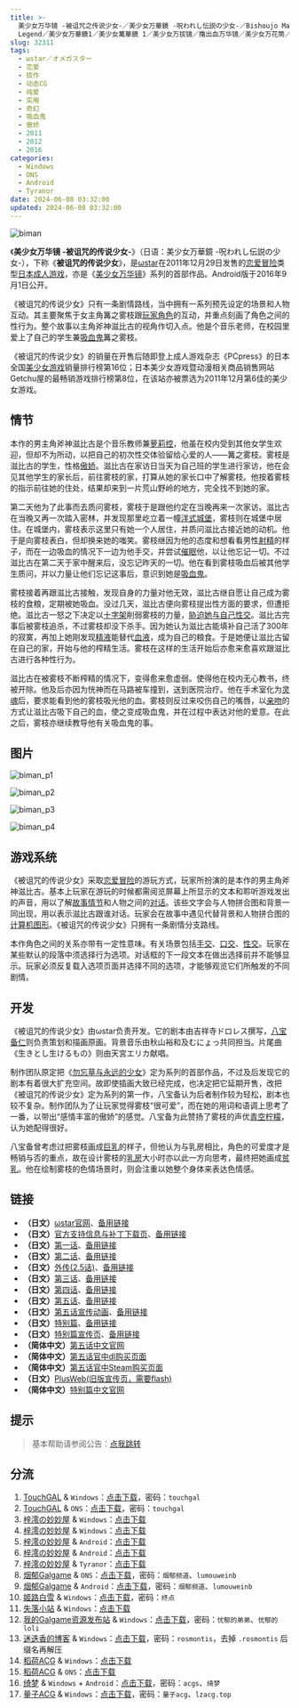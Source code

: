 ```yaml
---
title: >-
  美少女万华镜 -被诅咒之传说少女-／美少女万華鏡 -呪われし伝説の少女-／Bishoujo Mangekyou: A Girl's Cursed
  Legend／美少女万華鏡1／美少女萬華鏡 1／美少女万拔镜／撸出血万华镜／美少女万花筒／Biman／被诅咒的传说少女
slug: 32311
tags:
  - ωstar／オメガスター
  - 恋爱
  - 拔作
  - 动态CG
  - 纯爱
  - 实用
  - 奇幻
  - 吸血鬼
  - 傲娇
  - 2011
  - 2012
  - 2016
categories:
  - Windows
  - ONS
  - Android
  - Tyranor
date: 2024-06-08 03:32:00
updated: 2024-06-08 03:32:00
---
```


![biman](https://static.saop.cc/vns/img/biman.webp)

《**美少女万华镜 -被诅咒的传说少女-**》（日语：美少女万華鏡 -呪われし伝説の少女-），下称《**被诅咒的传说少女**》，是[ωstar](https://zh.wikipedia.org/wiki/Ωstar)在2011年12月29日发售的[恋爱冒险](https://zh.wikipedia.org/wiki/戀愛冒險)类型[日本成人游戏](https://zh.wikipedia.org/wiki/日本成人遊戲)，亦是《[美少女万华镜](https://zh.wikipedia.org/wiki/美少女万华镜)》系列的首部作品。Android版于2016年9月1日公开。

<!-- more -->

《被诅咒的传说少女》只有一条剧情路线，当中拥有一系列预先设定的场景和人物互动。其主要聚焦于女主角篝之雾枝跟[玩家角色](https://zh.wikipedia.org/wiki/玩家角色)的互动，并重点刻画了角色之间的性行为。整个故事以主角斧神滋比古的视角作切入点。他是个音乐老师，在校园里爱上了自己的学生兼[吸血鬼](https://zh.wikipedia.org/wiki/吸血鬼)篝之雾枝。

《被诅咒的传说少女》的销量在开售后随即登上成人游戏杂志《PCpress》的日本全国[美少女游戏](https://zh.wikipedia.org/wiki/美少女遊戲)销量排行榜第16位；日本美少女游戏暨动漫相关商品销售网站Getchu屋的最畅销游戏排行榜第8位，在该站亦被票选为2011年12月第6佳的美少女游戏。

## 情节

本作的男主角斧神滋比古是个音乐教师兼[萝莉控](https://zh.wikipedia.org/wiki/蘿莉控)，他虽在校内受到其他女学生欢迎，但却不为所动，以把自己的初次性交体验留给心爱的人——篝之雾枝。雾枝是滋比古的学生，性格[傲娇](https://zh.wikipedia.org/wiki/傲嬌)。滋比古在家访日当天为自己班的学生进行家访，他在会见其他学生的家长后，前往雾枝的家，打算从她的家长口中了解雾枝。他按着雾枝的指示前往她的住处，结果却来到一片荒山野岭的地方，完全找不到她的家。

第二天他为了此事而去质问雾枝，雾枝于是跟他约定在当晚再来一次家访。滋比古在当晚又再一次踏入密林，并发现那里屹立着一幢[洋式城堡](https://zh.wikipedia.org/wiki/城堡)，雾枝则在城堡中居住。在城堡内，雾枝表示这里只有她一个人居住，并质问滋比古接近她的动机。他于是向雾枝表白，但却换来她的嗤笑。雾枝继因为他的态度和想看看男性[射精](https://zh.wikipedia.org/wiki/射精)的样子，而在一边吸血的情况下一边为他手交，并尝试[催眠](https://zh.wikipedia.org/wiki/催眠)他，以让他忘记一切。不过滋比古在第二天于家中醒来后，没忘记昨天的一切。他在看到雾枝吸血后被其他学生质问，并以力量让他们忘记这事后，意识到她是[吸血鬼](https://zh.wikipedia.org/wiki/吸血鬼)。

雾枝接着再跟滋比古接触，发现自身的力量对他无效，滋比古继自愿让自己成为雾枝的食粮，定期被她吸血。没过几天，滋比古便向雾枝提出性方面的要求，但遭拒绝。滋比古一怒之下决定以[十字架](https://zh.wikipedia.org/wiki/十字架)削弱雾枝的力量，[胁迫她与自己性交](https://zh.wikipedia.org/wiki/强奸)。滋比古完事后被雾枝追杀，不过雾枝却没下杀手。因为她认为滋比古能填补自己活了300年的寂寞，再加上她刚发现[精液](https://zh.wikipedia.org/wiki/精液)能替代[血液](https://zh.wikipedia.org/wiki/血液)，成为自己的粮食。于是她便让滋比古留在自己的家，开始与他的榨精生活。雾枝在这样的生活开始后亦愈来愈喜欢跟滋比古进行各种性行为。

滋比古在被雾枝不断榨精的情况下，变得愈来愈虚弱。使得他在校内无心教书，终被开除。他及后亦因为恍神而在马路被车撞到，送到医院治疗。他在手术室化为[灵魂](https://zh.wikipedia.org/wiki/靈魂)后，要求能看到他的雾枝吸光他的血。雾枝则反过来咬伤自己的嘴唇，以[亲吻](https://zh.wikipedia.org/wiki/親吻)的方式让滋比古吸下自己的血，使之变成吸血鬼，并在过程中表达对他的爱意。在此之后，雾枝亦继续教导他有关吸血鬼的事。

## 图片

![biman_p1](https://static.saop.cc/vns/img/biman_p1.webp)

![biman_p2](https://static.saop.cc/vns/img/biman_p2.webp)

![biman_p3](https://static.saop.cc/vns/img/biman_p3.webp)

![biman_p4](https://static.saop.cc/vns/img/biman_p4.webp)

## 游戏系统

《被诅咒的传说少女》采取[恋爱冒险](https://zh.wikipedia.org/wiki/戀愛冒險)的游玩方式，玩家所扮演的是本作的男主角斧神滋比古。基本上玩家在游玩的时候都需阅览屏幕上所显示的文本和聆听游戏发出的声音，用以了解[故事情节](https://zh.wikipedia.org/wiki/叙事)和人物之间的[对话](https://zh.wikipedia.org/wiki/對話)。该些文字会与人物拼合图和背景一同出现，用以表示滋比古跟谁对话。玩家会在故事中遇见代替背景和人物拼合图的[计算机图形](https://zh.wikipedia.org/wiki/计算机图形)。《被诅咒的传说少女》只拥有一条剧情分支路线。

本作角色之间的关系亦带有一定性意味。有关场景包括[手交](https://zh.wikipedia.org/wiki/手交)、[口交](https://zh.wikipedia.org/wiki/口交)、[性交](https://zh.wikipedia.org/wiki/性交)。玩家在某些默认的段落中须选择行为选项。对话框的下一段文本在做出选择前并不能够显示。玩家必须反复载入选项页面并选择不同的选项，才能够观览它们所触发的不同剧情。

## 开发

《被诅咒的传说少女》由ωstar负责开发。它的剧本由吉祥寺ドロレス撰写，[八宝备仁](https://zh.wikipedia.org/wiki/八宝备仁)则负责策划和描画原画。背景音乐由秋山裕和及むにょっ共同担当。片尾曲《生きとし生けるもの》则由天宮エリカ献唱。

制作团队原定把《[勿忘草与永远的少女](https://zh.wikipedia.org/wiki/美少女萬華鏡_-勿忘草與永遠的少女-)》定为系列的首部作品，不过及后发现它的剧本有着很大扩充空间。故即使插画大致已经完成，也决定把它延期开售，改把《被诅咒的传说少女》定为系列的第一作，八宝备认为后者制作较为轻松，剧本也较不复杂。制作团队为了让玩家觉得雾枝“很可爱”，而在她的用词和语调上思考了一番，以带出“感情丰富的傲娇”的感觉。八宝备为此赞扬了雾枝的声优[青空柠檬](https://zh.wikipedia.org/wiki/青空檸檬)，认为她配得很好。

八宝备曾考虑过把雾枝画成[巨乳](https://zh.wikipedia.org/wiki/巨乳)的样子，但他认为与乳房相比，角色的可爱度才是畅销与否的重点，故在设计雾枝的[乳房](https://zh.wikipedia.org/wiki/乳房)大小时亦以此一方向思考，最终把她画成[贫乳](https://zh.wikipedia.org/wiki/貧乳)。他在绘制雾枝的色情场景时，则会注重以她整个身体来表达色情感。

## 链接

- **（日文）**[ωstar官网](http://www.favo-soft.jp/omega-star/)、[备用链接](http://www.omega-star.jp)
- **（日文）**[官方支持信息与补丁下载页](http://www.favo-soft.jp/omega-star/support.html)、[备用链接](http://www.omega-star.jp/support.html)
- **（日文）**[第一话](http://www.favo-soft.jp/omega-star/bimanhtml/index.html)、[备用链接](http://www.omega-star.jp/bimanhtml/index.html)
- **（日文）**[第二话](http://www.favo-soft.jp/omega-star/biman2html/index.html)、[备用链接](http://www.omega-star.jp/biman2html/index.html)
- **（日文）**[外传(2.5话)](http://www.favo-soft.jp/omega-star/bimanharuhtml/index.html)、[备用链接](http://www.omega-star.jp/bimanharuhtml/index.html)
- **（日文）**[第三话](http://www.favo-soft.jp/omega-star/biman3html/index.html)、[备用链接](http://www.omega-star.jp/biman3html/index.html)
- **（日文）**[第四话](http://www.favo-soft.jp/omega-star/biman4html/index.html)、[备用链接](http://www.omega-star.jp/biman4html/index.html)
- **（日文）**[第五话](http://www.favo-soft.jp/omega-star/biman5html/index.html)、[备用链接](http://www.omega-star.jp/biman5html/index.html)
- **（日文）**[第五话宣传动画](http://www.favo-soft.jp/omega-star/biman5html/open.html)、[备用链接](http://www.omega-star.jp/biman5html/open.html)
- **（日文）**[特别篇](http://www.favo-soft.jp/omega-star/ibun/index.html)、[备用链接](http://www.omega-star.jp/ibun/index.html)
- **（日文）**[特别篇宣传页](http://www.favo-soft.jp/omega-star/ibun_brandnew.html)、[备用链接](http://www.omega-star.jp/ibun_brandnew.html)
- **（简体中文）**[第五话中文官网](https://bishojomangekyo.com/)
- **（简体中文）**[第五话官中dl购买页面](https://www.dlsite.com/pro/work/=/product_id/VJ013799.html)
- **（简体中文）**[第五话官中Steam购买页面](https://store.steampowered.com/app/1310990)
- **（日文）**[PlusWeb(旧版宣传页，需要flash)](http://www.plus01.jp/htdocs/biman/bisyo.html)
- **（简体中文）**[特别篇中文官网](https://bishojomangekyo.com/ibun/)

## 提示

> 基本帮助请参阅公告：[点我跳转](/)

## 分流

1. [TouchGAL](https://www.touchgal.io/) & `Windows`：[点击下载](https://pan.touchgal.net/s/JD3Ca)，密码：`touchgal`
2. [TouchGAL](https://www.touchgal.io/) & `ONS`：[点击下载](https://pan.touchgal.net/s/5aOHE)，密码：`touchgal`
3. [梓澪の妙妙屋](https://zi0.cc/) & `Windows`：[点击下载](https://zi0.cc/d/%2C%E3%80%90ADV-%E5%86%92%E9%99%A9%E6%B8%B8%E6%88%8F%E3%80%91/%E3%80%90PC%2B%E5%AE%89%E5%8D%93%E3%80%91%E7%BE%8E%E5%B0%91%E5%A5%B3%E4%B8%87%E5%8D%8E%E9%95%9C%E7%B3%BB%E5%88%971-5/PC/1-%E7%BE%8E%E5%B0%91%E5%A5%B3%E4%B8%87%E5%8D%8E%E9%95%9C%20-%E8%A2%AB%E8%AF%85%E5%92%92%E4%B9%8B%E4%BC%A0%E8%AF%B4%E5%B0%91%E5%A5%B3-.zip?sign=7D7AidIsF-4ybkkwTFYp8X8rnEy7SWczRknlPW4woEk=:0)
4. [梓澪の妙妙屋](https://zi0.cc/) & `Windows`：[点击下载](https://zi0.cc/.%E3%80%90%E5%A4%8F%E9%A3%8E%E3%80%91/.%E3%80%90%E5%A4%8F%E9%A3%8E-2%E3%80%91/.%E5%85%B6%E4%BB%96/%E3%80%90_PC%E7%A1%AC%E7%9B%98%E3%80%91%E7%BE%8E%E5%B0%91%E5%A5%B3%E4%B8%87%E5%8D%8E%E9%95%9C1%E2%80%94%E2%80%94%E8%A2%AB%E8%AF%85%E5%92%92%E4%B9%8B%E4%BC%A0%E8%AF%B4%E5%B0%91%E5%A5%B3_tar_zst.rar?from=search)
5. [梓澪の妙妙屋](https://zi0.cc/) & `Android`：[点击下载](https://zi0.cc/d/%60%E3%80%90%E5%BD%92%20%E6%A1%A3%E3%80%91/%E3%80%90%E5%AE%89%E5%8D%93%E5%90%88%E9%9B%86%E3%80%91/005/%E7%BE%8E%E5%B0%91%E5%A5%B3%E4%B8%87%E5%8D%8E%E9%95%9C1.apk?sign=RhhGEUGZPUc76THBEllSXTcmVCDZXA8FZnFr7SExlk8=:0)
6. [梓澪の妙妙屋](https://zi0.cc/) & `Android`：[点击下载](https://zi0.cc/d/%2C%E3%80%90ADV-%E5%86%92%E9%99%A9%E6%B8%B8%E6%88%8F%E3%80%91/%E3%80%90PC%2B%E5%AE%89%E5%8D%93%E3%80%91%E7%BE%8E%E5%B0%91%E5%A5%B3%E4%B8%87%E5%8D%8E%E9%95%9C%E7%B3%BB%E5%88%971-5/%E5%AE%89%E5%8D%93/1-%E7%BE%8E%E5%B0%91%E5%A5%B3%E4%B8%87%E5%8D%8E%E9%95%9C%20-%E8%A2%AB%E8%AF%85%E5%92%92%E4%B9%8B%E4%BC%A0%E8%AF%B4%E5%B0%91%E5%A5%B3.7z?sign=0f-SKBGL2zCGHnQ62QPGjz0RuH4NQplqTxsj340-FIE=:0)
7. [梓澪の妙妙屋](https://zi0.cc/) & `Tyranor`：[点击下载](https://zi0.cc/d/%60%E3%80%90%E5%BD%92%20%E6%A1%A3%E3%80%91/%E3%80%90Tyranor%E5%90%88%E9%9B%86%E3%80%91/%E7%BE%8E%E5%B0%91%E5%A5%B3%E4%B8%87%E5%8D%8E%E9%95%9C%20-%E8%A2%AB%E8%AF%85%E5%92%92%E4%B9%8B%E4%BC%A0%E8%AF%B4%E5%B0%91%E5%A5%B3-%E3%80%90%E6%B1%89%E5%8C%96%E6%AD%A5%E5%85%B5%E3%80%91.rar?sign=_CMHSoS3M8R3ny7tVDVhhbA6_Wv-Xw1OmUyWRBSw66Y=:0)
8. [烟郁Galgame](https://yanyugal.top/) & `ONS`：[点击下载](https://yanyugal.top/d/disk1/%E5%B0%8F%E5%B0%8F%E7%9A%84%E5%88%86%E4%BA%AB%EF%BC%88PC%EF%BC%86%E5%AE%89%E5%8D%93%EF%BC%89/%E5%AE%89%E5%8D%93/ons/%E4%B8%87%E5%8D%8E%E9%95%9C%E5%90%88%E9%9B%86/%E7%BE%8E%E5%B0%91%E5%A5%B3%E4%B8%87%E5%8D%8E%E9%95%9C1.7z)，密码：`烟郁频道`、`lumouweinb`
9. [烟郁Galgame](https://yanyugal.top/) & `Android`：[点击下载](https://yanyugal.top/d/disk1/%E5%B0%8F%E5%B0%8F%E7%9A%84%E5%88%86%E4%BA%AB%EF%BC%88PC%EF%BC%86%E5%AE%89%E5%8D%93%EF%BC%89/%E5%AE%89%E5%8D%93/%E7%9B%B4%E8%A3%85%E5%AE%89%E8%A3%85%E5%8C%85/%E7%BE%8E%E5%B0%91%E5%A5%B3%E4%B8%87%E5%8D%8E%E9%95%9C/%E7%BE%8E%E5%B0%91%E5%A5%B3%E4%B8%87%E5%8D%8E%E9%95%9C1.7z)，密码：`烟郁频道`、`lumouweinb`
10. [姬路白雪](https://pan.jlbx.xyz/) & `Windows`：[点击下载](https://pan.jlbx.xyz/?s=%E8%A2%AB%E8%AF%85%E5%92%92%E4%B9%8B%E4%BC%A0%E8%AF%B4%E5%B0%91%E5%A5%B3)，密码：`终点`
11. [失落小站](https://www.shinnku.com/) & `Windows`：[点击下载](https://www.shinnku.com/api/download/0/win/%E7%BE%8E%E5%B0%91%E5%A5%B3%E4%B8%87%E5%8D%8E%E9%95%9C1-%E8%A2%AB%E8%AF%85%E5%92%92%E4%B9%8B%E4%BC%A0%E8%AF%B4%E5%B0%91%E5%A5%B3.7z)
12. [我的Galgame资源发布站](https://www.ttloli.com/) & `Windows`：[点击下载](https://www.ttloli.com/meishaonvwanhuajing-beizuzhouzhichuanshuoshaonv.html)，密码：`忧郁的弟弟`、`忧郁的loli`
13. [迷迭香的博客](https://rosmontis.com/) & `Windows`：[点击下载](https://drive.rosmontis.com/s/Ax8U0)，密码：`rosmontis`，去掉 `.rosmontis` 后缀名再解压
14. [稻荷ACG](https://amoebi.com/) & `Windows`：[点击下载](https://sakustar.me/art/215)
15. [稻荷ACG](https://amoebi.com/) & `ONS`：[点击下载](https://sakustar.me/art/586)
16. [绮梦](https://acgs.one/) & `Windows` + `Android`：[点击下载](https://game.acgs.one/game/53.html)，密码：`acgs`、`绮梦`
17. [量子ACG](https://lzacg.org/) & `Windows`：[点击下载](https://lzacg.org/6054)，密码：`量子acg`、`lzacg.top`
